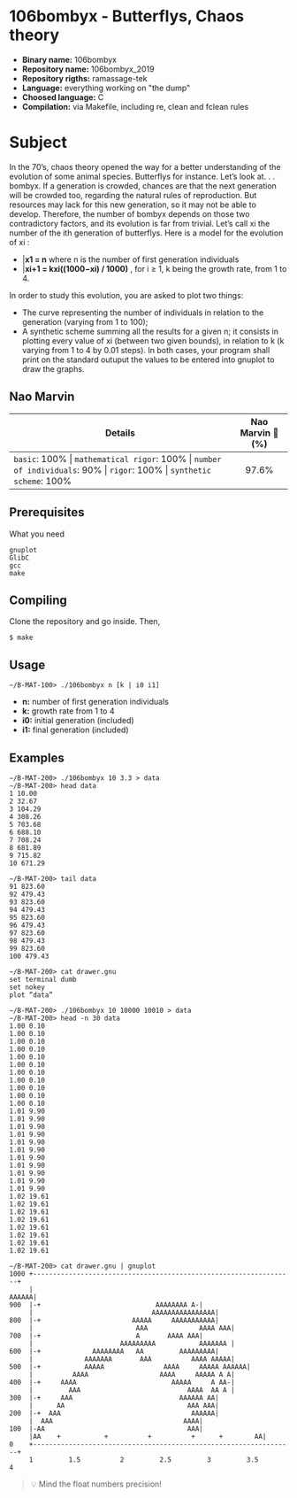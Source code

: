 # 106bombyx - Butterflys, Chaos theory

- **Binary name:** 106bombyx
- **Repository name:** 106bombyx_2019
- **Repository rigths:** ramassage-tek
- **Language:** everything working on "the dump"
- **Choosed language:** C
- **Compilation:** via Makefile, including re, clean and fclean rules

# Subject

In the 70’s, chaos theory opened the way for a better understanding of the evolution of some animal species. Butterflys for instance. Let’s look at. . . bombyx.
If a generation is crowded, chances are that the next generation will be crowded too, regarding the natural rules of reproduction. But resources may lack for this new generation, so it may not be able to develop.
Therefore, the number of bombyx depends on those two contradictory factors, and its evolution is far from trivial.
Let’s call xi the number of the ith generation of butterflys. Here is a model for the evolution of xi :

- |**x1 = n** where n is the number of first generation individuals
- |**xi+1 = kxi((1000−xi) / 1000)** , for i ≥ 1, k being the growth rate, from 1 to 4.

In order to study this evolution, you are asked to plot two things:
- The curve representing the number of individuals in relation to the generation (varying from 1 to 100);
- A synthetic scheme summing all the results for a given n; it consists in plotting every value of xi (between two given bounds), in relation to k (k varying from 1 to 4 by 0.01 steps).
In both cases, your program shall print on the standard outuput the values to be entered into gnuplot to draw the graphs.

## Nao Marvin

| Details      | Nao Marvin :robot: (%) |
| ------------- |:-------------:|
| `basic`: 100% \| `mathematical rigor`: 100% \| `number of individuals`: 90% \| `rigor`: 100% \| `synthetic scheme`: 100% | 97.6% |

## Prerequisites

What you need

```
gnuplot
GlibC
gcc
make
```

## Compiling

Clone the repository and go inside. Then,

```
$ make
```

## Usage

```
~/B-MAT-100> ./106bombyx n [k | i0 i1]
```

- **n:** number of first generation individuals
- **k:** growth rate from 1 to 4
- **i0:** initial generation (included)
- **i1:** final generation (included)

## Examples

```
∼/B-MAT-200> ./106bombyx 10 3.3 > data
∼/B-MAT-200> head data
1 10.00
2 32.67
3 104.29
4 308.26
5 703.68
6 688.10
7 708.24
8 681.89
9 715.82
10 671.29
```

```
∼/B-MAT-200> tail data
91 823.60
92 479.43
93 823.60
94 479.43
95 823.60
96 479.43
97 823.60
98 479.43
99 823.60
100 479.43
```

```
∼/B-MAT-200> cat drawer.gnu
set terminal dumb
set nokey
plot “data”
```

```
∼/B-MAT-200> ./106bombyx 10 10000 10010 > data
∼/B-MAT-200> head -n 30 data
1.00 0.10
1.00 0.10
1.00 0.10
1.00 0.10
1.00 0.10
1.00 0.10
1.00 0.10
1.00 0.10
1.00 0.10
1.00 0.10
1.00 0.10
1.01 9.90
1.01 9.90
1.01 9.90
1.01 9.90
1.01 9.90
1.01 9.90
1.01 9.90
1.01 9.90
1.01 9.90
1.01 9.90
1.01 9.90
1.02 19.61
1.02 19.61
1.02 19.61
1.02 19.61
1.02 19.61
1.02 19.61
1.02 19.61
1.02 19.61
```

```
∼/B-MAT-200> cat drawer.gnu | gnuplot
1000 +------------------------------------------------------------------+
     | 	       	       	       	       	       	       	          AAAAAA|
900  |-+ 						     AAAAAAAA A-|
     | 						        AAAAAAAAAAAAAAAA|
800  |-+ 					   AAAAA     AAAAAAAAAAA|
     | 					        AAA             AAAA AAA|
700  |-+ 				        A		AAAA AAA|
     | 				        AAAAAAAAA	        AAAAAAA |
600  |-+ 			 AAAAAAAA	AA	       AAAAAAAAA|
     |			   AAAAAAA		 AAA	      AAAA AAAAA|
500  |-+	       AAAAA			   AAAA	    AAAAA AAAAAA|
     |		    AAAA			      AAAA     AAAAA A A|
400  |-+	 AAAA				         AAAAA     A AA-|
     |	       AAA				             AAAA  AA A |
300  |-+     AAA					       AAAAAA AA|
     |	    AA						         AAA AAA|
200  |-+  AAA						          AAAAAA|
     |	AAA						            AAAA|
100  |-AA 						             AAA|
     |AA	+           +	       +          +	     +        AA|
0    +------------------------------------------------------------------+
     1         1.5          2         2.5         3         3.5         4
```

> :bulb: Mind the float numbers precision!